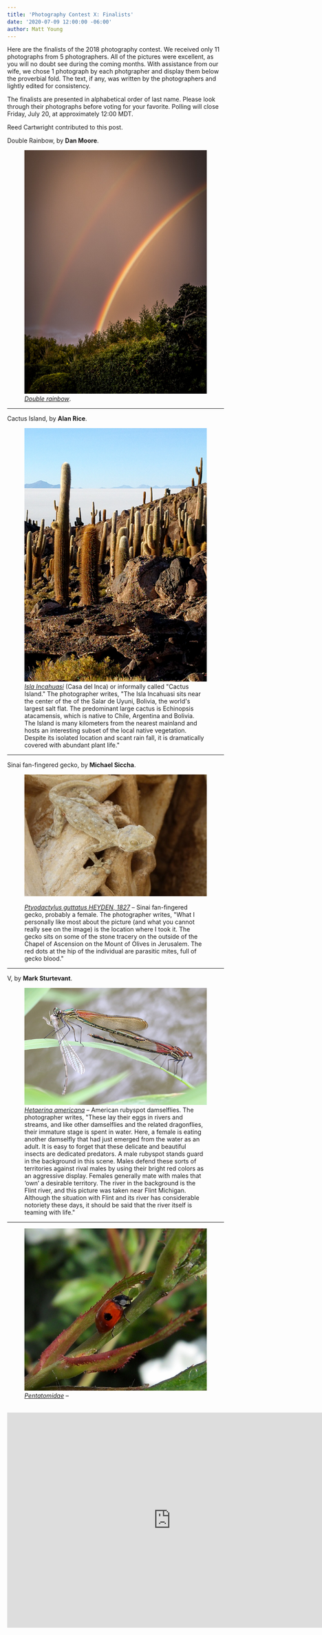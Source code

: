 ```yaml
---
title: 'Photography Contest X: Finalists'
date: '2020-07-09 12:00:00 -06:00'
author: Matt Young
---
```


Here are the finalists of the 2018 photography contest. We received only 11 photographs from 5 photographers. All of the pictures were excellent, as you will no doubt see during the coming months. With assistance from our wife, we chose 1 photograph by each photgrapher and display them below the proverbial fold. The text, if any, was written by the photographers and lightly edited for consistency.

The finalists are presented in alphabetical order of last name. Please look through their photographs before voting for your favorite. Polling will close Friday, July 20, at approximately 12:00 MDT.

Reed Cartwright contributed to this post.

<!--more-->

Double Rainbow, by **Dan Moore**.
<figure>
<img src="/uploads/2018/Moore.Double_Rainbow.jpg" alt="Rainbow"/>
<figcaption>
<a href="https://en.wikipedia.org/wiki/Rainbow#Variations"><i>Double rainbow</i></a>. </figcaption>
</figure>

-----

Cactus Island, by **Alan Rice**.
<figure>
<img src="/uploads/2018/Rice_Alan.Isla Incahuasi.jpg" alt="Cactus Island"/>
<figcaption>
<a href="https://en.wikipedia.org/wiki/Isla_Incahuasi"><i>Isla Incahuasi</i></a> (Casa del Inca) or informally called "Cactus Island." The photographer writes, "The Isla Incahuasi sits near the center of the of the Salar de Uyuni, Bolivia, the world's largest salt flat.
The predominant large cactus is Echinopsis atacamensis, which is native to Chile, Argentina and Bolivia.  The Island is many kilometers from the nearest mainland and hosts an interesting subset of the local native vegetation.  Despite its isolated location and scant rain fall, it is dramatically covered with abundant plant life."</figcaption>
</figure>

-----

Sinai fan-fingered gecko, by **Michael Siccha**.<figure>
<img src="/uploads/2018/Siccha.Ptyodactylus_guttasus_on_Chapel_of_Ascension.jpg" alt="Rainbow"/>
<figcaption>
<a href="http://reptile-database.reptarium.cz/species?genus=Ptyodactylus&species=guttatus"><i>Ptyodactylus guttatus HEYDEN, 1827</i></a> &ndash; Sinai fan-fingered gecko, probably a female. The photographer writes, "What I personally like most about the picture (and what you cannot really see on the image) is the location where I took it. The gecko sits on some of the stone tracery on the outside of the Chapel of Ascension on the Mount of Olives in Jerusalem. The red dots at the hip of the individual are parasitic mites, full of gecko blood."</figcaption> 
</figure>

-----

V, by **Mark Sturtevant**.
<figure>
<img src="/uploads/2018/Sturtevant.3.American_Rubyspots.jpg" alt="Rainbow"/>
<figcaption>
<a href="https://www.odonatacentral.org/index.php/FieldGuideAction.get/id/42272"><i>Hetaerina americana</i></a> &ndash; American rubyspot damselflies. The photographer writes, "These lay their eggs in rivers and streams, and like other damselflies and the related dragonflies, their immature stage is spent in water. Here, a female is eating another damselfly that had just emerged from the water as an adult. It is easy to forget that these delicate and beautiful insects are dedicated predators. A male rubyspot stands guard in the background in this scene. Males defend these sorts of territories against rival males by using their bright red colors as an aggressive display. Females generally mate with males that ‘own’ a desirable territory. The river in the background is the Flint river, and this picture was taken near Flint Michigan. Although the situation with Flint and its river has considerable notoriety these days, it should be said that the river itself is teaming with life."</figcaption>
</figure>

-----

<figure>
<img src="/uploads/2018/Susek.Adalia_bipunctata.jpg" alt="Rainbow"/>
<figcaption>
<a href="http://bugguide.net/node/view/182"><i>Pentatomidae</i></a> &ndash; </figcaption>
</figure>
<br/<br/>
<iframe src="https://docs.google.com/forms/d/e/1FAIpQLScgEETqFjBnVse02aTczO1-019FL7mkF_DhUzoKKIHZJN402Q/viewform?embedded=true" width="760" height="500" frameborder="0" marginheight="0" marginwidth="0">Loading...</iframe>










